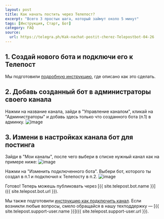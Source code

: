 ```yaml
---
layout: post
title: Как начать постить через Телепост?
excerpt: "Всего 3 простых шага, который займут около 5 минут"
tags: [Инструкция, Старт, Бот]
category: FAQ
source:
  url: https://telegra.ph/Kak-nachat-postit-cherez-Telepostbot-04-26
---
```


## 1. Создай нового бота и подключи его к Телепост

Мы подготовили [подробную инструкцию](2019-04-26-personal-bot-for-telepost.md), где описано как это сделать.

## 2. Добавь созданный бот в администраторы своего канала

Нажми на название канала, зайди в "Управление каналом", кликай на "Администраторы" и добавь здесь только что созданного бота (п.1) в админку.
![image](https://user-images.githubusercontent.com/24430718/106378979-c16a4980-63b9-11eb-9721-3233b19b308d.png)

## 3. Измени в настройках канала бот для постинга

Зайди в "Мои каналы", после чего выбери в списке нужный канал как на примере ниже:
![image](https://user-images.githubusercontent.com/24430718/106379002-f6769c00-63b9-11eb-86ff-53510a2fc498.png)

Нажми на "Изменить подключенного бота". Выбери бот, которого ты создал в п.1 и подключил к Телепосту в п.2.
![image](https://user-images.githubusercontent.com/24430718/106379045-54a37f00-63ba-11eb-97f7-27f0e7da55cb.png)

Готово! Теперь можешь публиковать через [{{ site.telepost.bot.name }}]({{ site.telepost.bot.url }}).

Мы также подготовили [инструкцию как подключить канал](2019-04-26-add-channel-in-telepostbot.md).
Если возникли любые вопросы, смело обращайся в нашу техподдержку — [{{ site.telepost.support-user.name }}]({{ site.telepost.support-user.url }}).
